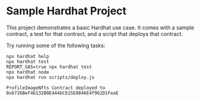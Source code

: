 # Sample Hardhat Project

This project demonstrates a basic Hardhat use case. It comes with a sample contract, a test for that contract, and a script that deploys that contract.

Try running some of the following tasks:

```shell
npx hardhat help
npx hardhat test
REPORT_GAS=true npx hardhat test
npx hardhat node
npx hardhat run scripts/deploy.js
```

```shell
ProfileImageNfts Contract deployed to 0x6726BeF4b132B0E444bCb15E8846E4f962D1FeaE
```
